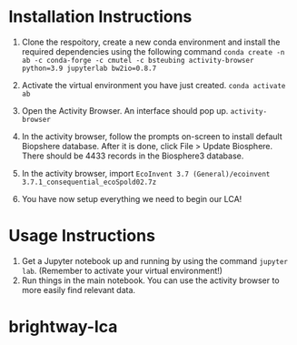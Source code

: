 # Installation Instructions
1. Clone the respoitory, create a new conda environment and install the required dependencies using the following command
`conda create -n ab -c conda-forge -c cmutel -c bsteubing activity-browser python=3.9 jupyterlab bw2io=0.8.7`

2. Activate the virtual environment you have just created.
`conda activate ab`

3. Open the Activity Browser. An interface should pop up. 
`activity-browser`

4. In the activity browser, follow the prompts on-screen to install default Biopshere database. After it is done, click File > Update Biosphere. There should be 4433 records in the Biosphere3 database.

5. In the activity browser, import `EcoInvent 3.7 (General)/ecoinvent 3.7.1_consequential_ecoSpold02.7z`

6. You have now setup everything we need to begin our LCA! 

# Usage Instructions 
1. Get a Jupyter notebook up and running by using the command `jupyter lab`. (Remember to activate your virtual environment!)
2. Run things in the main notebook. You can use the activity browser to more easily find relevant data. 

# brightway-lca
